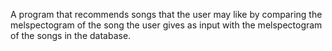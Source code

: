 A program that recommends songs that the user may like by comparing the melspectogram of the song the user gives as input with the melspectogram of the songs in the database.
